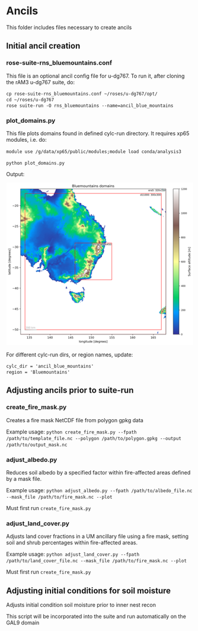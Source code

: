 # Ancils

This folder includes files necessary to create ancils

## Initial ancil creation

### rose-suite-rns_bluemountains.conf

This file is an optional ancil config file for u-dg767. 
To run it, after cloning the rAM3 u-dg767 suite, do:

```
cp rose-suite-rns_bluemountains.conf ~/roses/u-dg767/opt/
cd ~/roses/u-dg767
rose suite-run -O rns_bluemountains --name=ancil_blue_mountains
```

### plot_domains.py

This file plots domains found in defined cylc-run directory.
It requires xp65 modules, i.e. do:

`module use /g/data/xp65/public/modules;module load conda/analysis3`


`python plot_domains.py`

Output:

![domains](Bluemountains_domains_surface_altitude.png)

For different cylc-run dirs, or region names, update:

```
cylc_dir = 'ancil_blue_mountains'
region = 'Bluemountains'
```

## Adjusting ancils prior to suite-run

### create_fire_mask.py

Creates a fire mask NetCDF file from polygon gpkg data

Example usage:
`python create_fire_mask.py --fpath /path/to/template_file.nc --polygon /path/to/polygon.gpkg --output /path/to/output_mask.nc`

### adjust_albedo.py

Reduces soil albedo by a specified factor within fire-affected areas defined by a mask file.

Example usage:
`python adjust_albedo.py --fpath /path/to/albedo_file.nc --mask_file /path/to/fire_mask.nc --plot`

Must first run `create_fire_mask.py`

### adjust_land_cover.py

Adjusts land cover fractions in a UM ancillary file using a fire mask, setting soil and shrub percentages within fire-affected areas.

Example usage:
`python adjust_land_cover.py --fpath /path/to/land_cover_file.nc --mask_file /path/to/fire_mask.nc --plot`

Must first run `create_fire_mask.py`

## Adjusting initial conditions for soil moisture

Adjusts initial condition soil moisture prior to inner nest recon

This script will be incorporated into the suite and run automatically on the GAL9 domain

